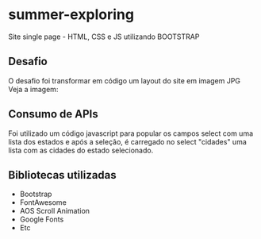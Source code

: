 # summer-exploring
Site single page - HTML, CSS e JS utilizando BOOTSTRAP

## Desafio
O desafio foi transformar em código um layout do site em imagem JPG <br>
Veja a imagem:<br>


## Consumo de APIs
Foi utilizado um código javascript para popular os campos
select com uma lista dos estados e após a seleção, é
carregado no select "cidades" uma lista com as cidades do estado selecionado.

## Bibliotecas utilizadas
- Bootstrap
- FontAwesome
- AOS Scroll Animation
- Google Fonts
- Etc
